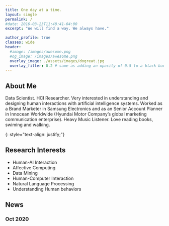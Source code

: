 ```yaml
---
title: One day at a time.
layout: single
permalink: /
#date: 2016-03-23T11:48:41-04:00
excerpt: "We will find a way. We always have."  

author_profile: true
classes: wide
header:
  #image: /images/awesome.png
  #og_image: /images/awesome.png
  overlay_image: ./assets/images/dogreat.jpg
  overlay_filter: 0.2 # same as adding an opacity of 0.5 to a black background
---
```

## About Me
Data Scientist. HCI Researcher. Very interested in understanding and designing human interactions with artificial intelligence systems.
Worked as a Brand Marketer in Samsung Electronics and as an Senior Account Planner in Innocean Worldwide (Hyundai Motor Company’s global marketing communication
enterprise). Heavy Music Listener. Love reading books, swiming and walking.  

{: style="text-align: justify;"}

## Research Interests
* Human-AI Interaction
* Affective Computing
* Data Mining
* Human-Computer Interaction
* Natural Language Processing
* Understanding Human behaviors


## News  
### Oct 2020 

